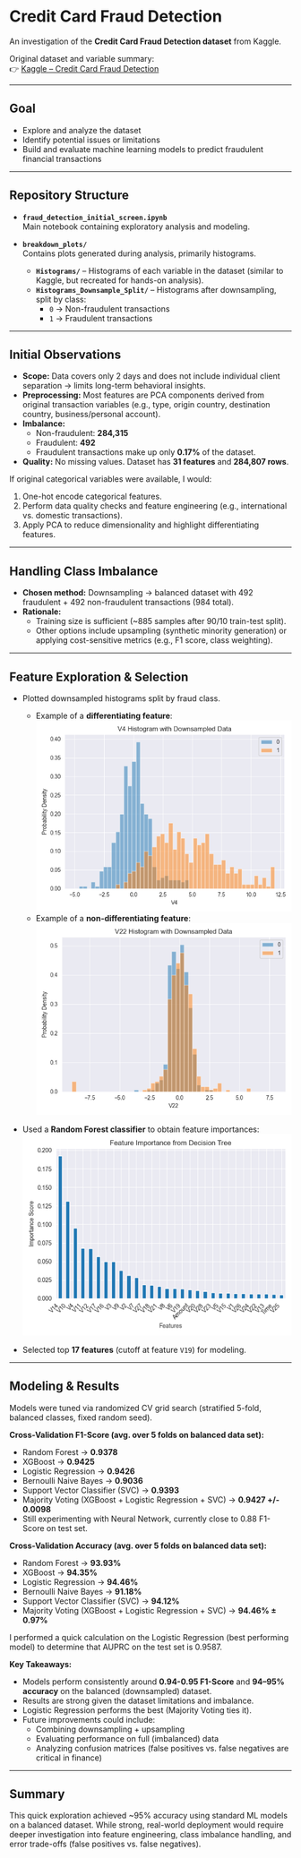 # Credit Card Fraud Detection

An investigation of the **Credit Card Fraud Detection dataset** from Kaggle.  

Original dataset and variable summary:  
👉 [Kaggle – Credit Card Fraud Detection](https://www.kaggle.com/datasets/mlg-ulb/creditcardfraud)

---

## Goal
- Explore and analyze the dataset  
- Identify potential issues or limitations  
- Build and evaluate machine learning models to predict fraudulent financial transactions  

---

## Repository Structure

- **`fraud_detection_initial_screen.ipynb`**  
  Main notebook containing exploratory analysis and modeling.

- **`breakdown_plots/`**  
  Contains plots generated during analysis, primarily histograms.  
  - **`Histograms/`** – Histograms of each variable in the dataset (similar to Kaggle, but recreated for hands-on analysis).  
  - **`Histograms_Downsample_Split/`** – Histograms after downsampling, split by class:  
    - `0` → Non-fraudulent transactions  
    - `1` → Fraudulent transactions  

---

## Initial Observations

- **Scope:** Data covers only 2 days and does not include individual client separation → limits long-term behavioral insights.  
- **Preprocessing:** Most features are PCA components derived from original transaction variables (e.g., type, origin country, destination country, business/personal account).  
- **Imbalance:**  
  - Non-fraudulent: **284,315**  
  - Fraudulent: **492**  
  - Fraudulent transactions make up only **0.17%** of the dataset.  
- **Quality:** No missing values. Dataset has **31 features** and **284,807 rows**.  

If original categorical variables were available, I would:  
1. One-hot encode categorical features.  
2. Perform data quality checks and feature engineering (e.g., international vs. domestic transactions).  
3. Apply PCA to reduce dimensionality and highlight differentiating features.  

---

## Handling Class Imbalance

- **Chosen method:** Downsampling → balanced dataset with 492 fraudulent + 492 non-fraudulent transactions (984 total).  
- **Rationale:**  
  - Training size is sufficient (~885 samples after 90/10 train-test split).  
  - Other options include upsampling (synthetic minority generation) or applying cost-sensitive metrics (e.g., F1 score, class weighting).  

---

## Feature Exploration & Selection

- Plotted downsampled histograms split by fraud class.  
  - Example of a **differentiating feature**:  
    ![V4 Histogram Split](https://github.com/bgoodman90/Credit_Card_Fraud_Detection/blob/main/breakdown_plots/Histograms_Downsample_Split/V4_hist.png)  
  - Example of a **non-differentiating feature**:  
    ![V22 Histogram Split](https://github.com/bgoodman90/Credit_Card_Fraud_Detection/blob/main/breakdown_plots/Histograms_Downsample_Split/V22_hist.png)  

- Used a **Random Forest classifier** to obtain feature importances:  
  ![Feature Importance](https://github.com/bgoodman90/Credit_Card_Fraud_Detection/blob/main/feature_scores.png)  

- Selected top **17 features** (cutoff at feature `V19`) for modeling.  

---

## Modeling & Results

Models were tuned via randomized CV grid search (stratified 5-fold, balanced classes, fixed random seed).  

**Cross-Validation F1-Score (avg. over 5 folds on balanced data set):**
- Random Forest → **0.9378**  
- XGBoost → **0.9425**  
- Logistic Regression → **0.9426**  
- Bernoulli Naive Bayes → **0.9036**  
- Support Vector Classifier (SVC) → **0.9393**  
- Majority Voting (XGBoost + Logistic Regression + SVC) → **0.9427 +/- 0.0098**
- Still experimenting with Neural Network, currently close to 0.88 F1-Score on test set. 

**Cross-Validation Accuracy (avg. over 5 folds on balanced data set):**
- Random Forest → **93.93%**  
- XGBoost → **94.35%**  
- Logistic Regression → **94.46%**  
- Bernoulli Naive Bayes → **91.18%**  
- Support Vector Classifier (SVC) → **94.12%**  
- Majority Voting (XGBoost + Logistic Regression + SVC) → **94.46% ± 0.97%**

I performed a quick calculation on the Logistic Regression (best performing model) to determine that AUPRC on the test set is 0.9587.

**Key Takeaways:**
- Models perform consistently around **0.94-0.95 F1-Score** and **94–95% accuracy** on the balanced (downsampled) dataset.  
- Results are strong given the dataset limitations and imbalance.
- Logistic Regression performs the best (Majority Voting ties it).
- Future improvements could include:  
  - Combining downsampling + upsampling  
  - Evaluating performance on full (imbalanced) data  
  - Analyzing confusion matrices (false positives vs. false negatives are critical in finance)  

---

## Summary

This quick exploration achieved ~95% accuracy using standard ML models on a balanced dataset. While strong, real-world deployment would require deeper investigation into feature engineering, class imbalance handling, and error trade-offs (false positives vs. false negatives).  
